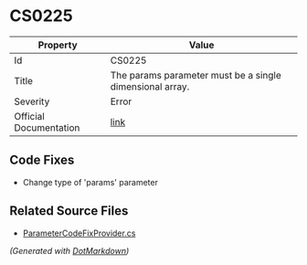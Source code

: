 # CS0225

| Property               | Value                                                             |
| ---------------------- | ----------------------------------------------------------------- |
| Id                     | CS0225                                                            |
| Title                  | The params parameter must be a single dimensional array\.         |
| Severity               | Error                                                             |
| Official Documentation | [link](http://docs.microsoft.com/en-us/dotnet/csharp/misc/cs0225) |

## Code Fixes

* Change type of 'params' parameter

## Related Source Files

* [ParameterCodeFixProvider.cs](../../src/CodeFixes/CSharp/CodeFixes/ParameterCodeFixProvider.cs)

*\(Generated with [DotMarkdown](http://github.com/JosefPihrt/DotMarkdown)\)*